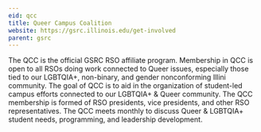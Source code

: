```yaml
---
eid: qcc
title: Queer Campus Coalition
website: https://gsrc.illinois.edu/get-involved
parent: gsrc
---
```

The QCC is the official GSRC RSO affiliate program. Membership in QCC is open
to all RSOs doing work connected to Queer issues, especially those tied to our
LGBTQIA+, non-binary, and gender nonconforming Illini community. The goal of
QCC is to aid in the organization of student-led campus efforts connected to
our LGBTQIA+ & Queer community. The QCC membership is formed of RSO presidents,
vice presidents, and other RSO representatives. The QCC meets monthly to
discuss Queer & LGBTQIA+ student needs, programming, and leadership
development.

